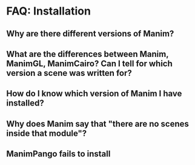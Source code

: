 # FAQ: Installation

## Why are there different versions of Manim?

## What are the differences between Manim, ManimGL, ManimCairo? Can I tell for which version a scene was written for?

## How do I know which version of Manim I have installed?

## Why does Manim say that "there are no scenes inside that module"?

## ManimPango fails to install
